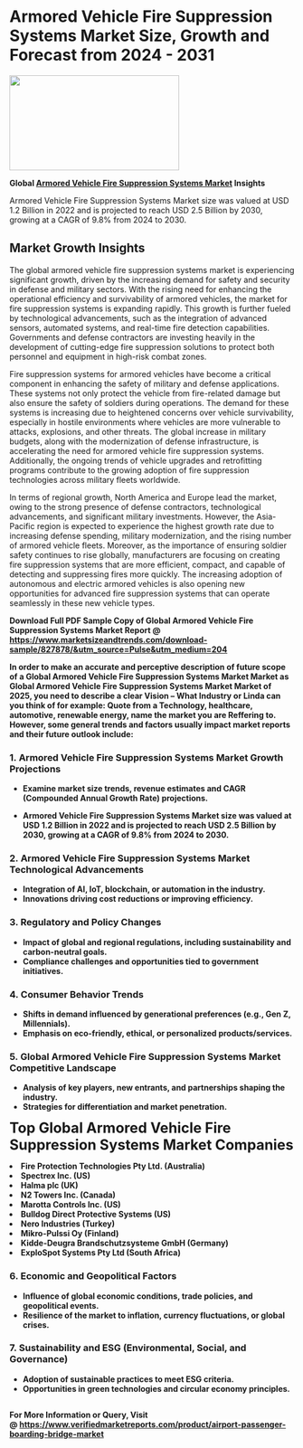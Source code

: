 <H1>Armored Vehicle Fire Suppression Systems Market Size, Growth and Forecast from 2024 - 2031</H1><img class="aligncenter size-medium wp-image-584254" src="https://thirdeyenews.in/wp-content/uploads/2024/09/Global-Market-Research-300x168.jpeg" alt="" width="300" height="168" /><p><strong>Global&nbsp;<a href="https://www.marketsizeandtrends.com/download-sample/827878/&amp;utm_source=Pulse&amp;utm_medium=204">Armored Vehicle Fire Suppression Systems Market</a> Insights</strong></p><p>Armored Vehicle Fire Suppression Systems Market size was valued at USD 1.2 Billion in 2022 and is projected to reach USD 2.5 Billion by 2030, growing at a CAGR of 9.8% from 2024 to 2030.</p><p><h2>Market Growth Insights</h2> <p>The global armored vehicle fire suppression systems market is experiencing significant growth, driven by the increasing demand for safety and security in defense and military sectors. With the rising need for enhancing the operational efficiency and survivability of armored vehicles, the market for fire suppression systems is expanding rapidly. This growth is further fueled by technological advancements, such as the integration of advanced sensors, automated systems, and real-time fire detection capabilities. Governments and defense contractors are investing heavily in the development of cutting-edge fire suppression solutions to protect both personnel and equipment in high-risk combat zones.</p> <p><strong></strong></p> <p>Fire suppression systems for armored vehicles have become a critical component in enhancing the safety of military and defense applications. These systems not only protect the vehicle from fire-related damage but also ensure the safety of soldiers during operations. The demand for these systems is increasing due to heightened concerns over vehicle survivability, especially in hostile environments where vehicles are more vulnerable to attacks, explosions, and other threats. The global increase in military budgets, along with the modernization of defense infrastructure, is accelerating the need for armored vehicle fire suppression systems. Additionally, the ongoing trends of vehicle upgrades and retrofitting programs contribute to the growing adoption of fire suppression technologies across military fleets worldwide. <p>In terms of regional growth, North America and Europe lead the market, owing to the strong presence of defense contractors, technological advancements, and significant military investments. However, the Asia-Pacific region is expected to experience the highest growth rate due to increasing defense spending, military modernization, and the rising number of armored vehicle fleets. Moreover, as the importance of ensuring soldier safety continues to rise globally, manufacturers are focusing on creating fire suppression systems that are more efficient, compact, and capable of detecting and suppressing fires more quickly. The increasing adoption of autonomous and electric armored vehicles is also opening new opportunities for advanced fire suppression systems that can operate seamlessly in these new vehicle types. <p><strong></p><p><span class=""><strong>Download Full PDF Sample Copy of Global Armored Vehicle Fire Suppression Systems Market Report</strong> @ <a href="https://www.marketsizeandtrends.com/download-sample/827878/&amp;utm_source=Pulse&amp;utm_medium=204" target="_blank">https://www.marketsizeandtrends.com/download-sample/827878/&amp;utm_source=Pulse&amp;utm_medium=204</a></span></p><p>In order to make an accurate and perceptive description of future scope of a Global&nbsp;Armored Vehicle Fire Suppression Systems Market Market as Global&nbsp;Armored Vehicle Fire Suppression Systems Market Market of 2025, you need to describe a clear Vision &ndash; What Industry or Linda can you think of for example: Quote from a Technology, healthcare, automotive, renewable energy, name the market you are Reffering to. However, some general trends and factors usually impact market reports and their future outlook include:</p><h3>1.&nbsp;<strong>Armored Vehicle Fire Suppression Systems Market Growth Projections</strong></h3><ul><li>Examine market size trends, revenue estimates and CAGR (Compounded Annual Growth Rate) projections.</li><li><p>Armored Vehicle Fire Suppression Systems Market size was valued at USD 1.2 Billion in 2022 and is projected to reach USD 2.5 Billion by 2030, growing at a CAGR of 9.8% from 2024 to 2030.</p></li></ul><h3>2.&nbsp;<strong>Armored Vehicle Fire Suppression Systems Market Technological Advancements</strong></h3><ul><li>Integration of AI, IoT, blockchain, or automation in the industry.</li><li>Innovations driving cost reductions or improving efficiency.</li></ul><h3>3.&nbsp;<strong>Regulatory and Policy Changes</strong></h3><ul><li>Impact of global and regional regulations, including sustainability and carbon-neutral goals.</li><li>Compliance challenges and opportunities tied to government initiatives.</li></ul><h3>4.&nbsp;<strong>Consumer Behavior Trends</strong></h3><ul><li>Shifts in demand influenced by generational preferences (e.g., Gen Z, Millennials).</li><li>Emphasis on eco-friendly, ethical, or personalized products/services.</li></ul><h3>5.&nbsp;<strong>Global Armored Vehicle Fire Suppression Systems Market Competitive Landscape</strong></h3><ul><li>Analysis of key players, new entrants, and partnerships shaping the industry.</li><li>Strategies for differentiation and market penetration.</li></ul><p data-pm-slice="1 1 []"><span style="color: inherit; font-family: inherit; font-size: 25px;">Top Global Armored Vehicle Fire Suppression Systems Market Companies</span></p><div class="" data-test-id=""><p><li>Fire Protection Technologies Pty Ltd. (Australia)</li><li> Spectrex Inc. (US)</li><li> Halma plc (UK)</li><li> N2 Towers Inc. (Canada)</li><li> Marotta Controls Inc. (US)</li><li> Bulldog Direct Protective Systems (US)</li><li> Nero Industries (Turkey)</li><li> Mikro-Pulssi Oy (Finland)</li><li> Kidde-Deugra Brandschutzsysteme GmbH (Germany)</li><li> ExploSpot Systems Pty Ltd (South Africa)</li></p></div><h3>6.&nbsp;<strong>Economic and Geopolitical Factors</strong></h3><ul><li>Influence of global economic conditions, trade policies, and geopolitical events.</li><li>Resilience of the market to inflation, currency fluctuations, or global crises.</li></ul><h3>7.&nbsp;<strong>Sustainability and ESG (Environmental, Social, and Governance)</strong></h3><ul><li>Adoption of sustainable practices to meet ESG criteria.</li><li>Opportunities in green technologies and circular economy principles.</li></ul><h2><strong style="font-size: 14px;">For More Information or Query, Visit @&nbsp;</strong><a style="background-color: #ffffff; font-size: 14px;" href="https://www.marketsizeandtrends.com/report/armored-vehicle-fire-suppression-systems-market/" target="_blank">https://www.verifiedmarketreports.com/product/airport-passenger-boarding-bridge-market</a></h2>
